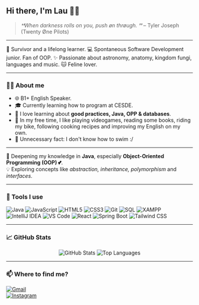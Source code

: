 ## Hi there, I'm Lau 👋🤓

> *❛❛When darkness rolls on you, push  øn thrøugh. ❜❜* – Tyler Joseph (Twenty Øne Pilots)

---

🦋 Survivor and a lifelong learner.
💻 Spontaneous Software Development junior. Fan of OOP. 
✨ Passionate about astronomy, anatomy, kingdom fungi, languages and music. 
🐱 Feline lover.

---

### 👩‍💻 About me

- 🌐 B1+ English Speaker.
- 🎓 Currently learning how to program at CESDE.  
- 💬 I love learning about **good practices, Java, OPP & databases**.  
- 📖 In my free time, I like playing videogames, reading some books, riding my bike, following cooking recipes and improving my English on my own.
- 🤡 Unnecessary fact: I don't know how to swim :/

---

<p> 🚀 Deepening my knowledge in <strong>Java</strong>, especially <strong>Object-Oriented Programming (OOP) 💕</strong>.<br> 💡 Exploring concepts like <em>abstraction, inheritance, polymorphism</em> and <em>interfaces</em>.<br> </p>

---

### 🔧 Tools I use

![Java](https://img.shields.io/badge/Java-ED8B00?style=for-the-badge&logo=java&logoColor=white)
![JavaScript](https://img.shields.io/badge/JavaScript-F0DB4F?style=for-the-badge&logo=javascript&logoColor=black)
![HTML5](https://img.shields.io/badge/HTML5-E34F26?style=for-the-badge&logo=html5&logoColor=white)
![CSS3](https://img.shields.io/badge/CSS3-1572B6?style=for-the-badge&logo=css3&logoColor=white)
![Git](https://img.shields.io/badge/Git-F05032?style=for-the-badge&logo=git&logoColor=white)
![SQL](https://img.shields.io/badge/SQL-4479A1?style=for-the-badge&logo=postgresql&logoColor=white)
![XAMPP](https://img.shields.io/badge/XAMPP-FB7A24?style=for-the-badge&logo=xampp&logoColor=white)
![IntelliJ IDEA](https://img.shields.io/badge/IntelliJ%20IDEA-000000?style=for-the-badge&logo=intellij-idea&logoColor=white)
![VS Code](https://img.shields.io/badge/VSCode-007ACC?style=for-the-badge&logo=visual-studio-code&logoColor=white)
![React](https://img.shields.io/badge/React-61DAFB?style=for-the-badge&logo=react&logoColor=black)
![Spring Boot](https://img.shields.io/badge/Spring_Boot-6DB33F?style=for-the-badge&logo=spring-boot&logoColor=white)
![Tailwind CSS](https://img.shields.io/badge/Tailwind_CSS-06B6D4?style=for-the-badge&logo=tailwind-css&logoColor=white)

---

### 📈 GitHub Stats

<p align="center">
  <img src="https://github-readme-stats.vercel.app/api?username=LauraBermudezP&show_icons=true&theme=tokyonight" alt="GitHub Stats">
  <img src="https://github-readme-stats.vercel.app/api/top-langs/?username=LauraBermudezP&layout=compact&theme=tokyonight" alt="Top Languages">
</p>

---

### 📫 Where to find me?

[![Gmail](https://img.shields.io/badge/Correo-laurabermudezp04@gmail.com-red?style=flat&logo=gmail)](mailto:laurabermudezp04@gmail.com)  
[![Instagram](https://img.shields.io/badge/Instagram-E4405F?style=for-the-badge&logo=instagram&logoColor=white)](https://instagram.com/_brzlau)
